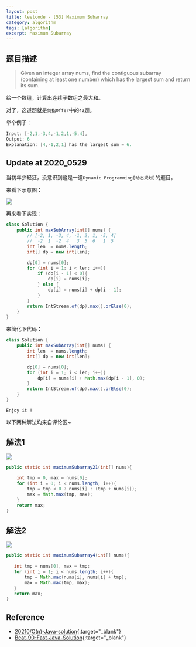 ```yaml
---
layout: post
title: leetcode - [53] Maximum Subarray
category: algorithm
tags: [algorithm]
excerpt: Maximum Subarray
---
```



## 题目描述  

> Given an integer array nums, find the contiguous subarray  
> (containing at least one number) which has the largest sum and return its sum.  

给一个数组，计算出连续子数组之最大和。  

对了，这道题就是`剑指Offer`中的`42`题。  

举个例子：  

``` java
Input: [-2,1,-3,4,-1,2,1,-5,4],
Output: 6
Explanation: [4,-1,2,1] has the largest sum = 6.
```

## Update at 2020_0529  

当初年少轻狂，没意识到这是一道`Dynamic Programming[动态规划]`的题目。  

来看下示意图：  

![](https://yyc-images.oss-cn-beijing.aliyuncs.com/leetcode_53_using_dp.png)  

再来看下实现：  

``` java
class Solution {
    public int maxSubArray(int[] nums) {
        // [-2, 1, -3, 4, -1, 2, 1, -5, 4]
        //  -2  1  -2  4   3  5  6   1  5
        int len  = nums.length;
        int[] dp = new int[len];

        dp[0] = nums[0];
        for (int i = 1; i < len; i++){
            if (dp[i - 1] < 0){
                dp[i] = nums[i];
            } else {
                dp[i] = nums[i] + dp[i - 1];
            }
        }
        return IntStream.of(dp).max().orElse(0);
    }
}
```

来简化下代码：  


``` java
class Solution {
    public int maxSubArray(int[] nums) {
        int len  = nums.length;
        int[] dp = new int[len];

        dp[0] = nums[0];
        for (int i = 1; i < len; i++){
            dp[i] = nums[i] + Math.max(dp[i - 1], 0);
        }
        return IntStream.of(dp).max().orElse(0);
    }
}
```

`Enjoy it ! `

以下两种解法均来自评论区~  

## 解法1  

![](https://yyc-images.oss-cn-beijing.aliyuncs.com/53_solution2.png)  

``` java
public static int maximumSubarray21(int[] nums){
    
    int tmp = 0, max = nums[0];
    for (int i = 0; i < nums.length; i++){
        tmp = tmp < 0 ? nums[i] : (tmp + nums[i]);
        max = Math.max(tmp, max);
    }
    return max;
}
```

## 解法2  

![](https://yyc-images.oss-cn-beijing.aliyuncs.com/53_solution_double_max.png)  

``` java
public static int maximumSubarray4(int[] nums){
    
   int tmp = nums[0], max = tmp;
   for (int i = 1; i < nums.length; i++){
       tmp = Math.max(nums[i], nums[i] + tmp);
       max = Math.max(tmp, max);
   }
   return max;
}
```

## Reference  
- [20210/O(n)-Java-solution](https://leetcode.com/problems/maximum-subarray/discuss/20210/O(n)-Java-solution){:target="_blank"}  
- [Beat-90-Fast-Java-Solution](https://leetcode.com/problems/maximum-subarray/discuss/20470/Beat-90-Fast-Java-Solution){:target="_blank"}  